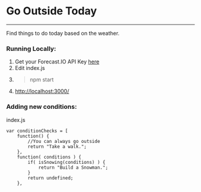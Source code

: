 # Go Outside Today

***

Find things to do today based on the weather.

### Running Locally:
1. Get your Forecast.IO API Key [here](http://developers.forecast.io)
2. Edit index.js
3. > npm start
4. [http://localhost:3000/](http://localhost:3000/)

### Adding new conditions:
index.js

    var conditionChecks = [
        function() {
            //You can always go outside
            return "Take a walk.";
        },
        function( conditions ) {
            if( isSnowing(conditions) ) {
                return "Build a Snowman.";
            }
            return undefined;
        },





